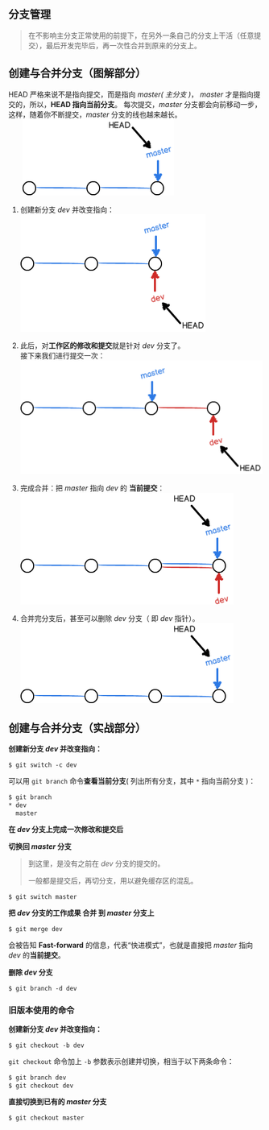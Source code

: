 ## 分支管理  
> 在不影响主分支正常使用的前提下，在另外一条自己的分支上干活（任意提交），最后开发完毕后，再一次性合并到原来的分支上。

## 创建与合并分支（图解部分）

HEAD 严格来说不是指向提交，而是指向 *master( 主分支 )*， *master* 才是指向提交的，所以，**HEAD 指向当前分支**。
每次提交，*master* 分支都会向前移动一步，这样，随着你不断提交，*master* 分支的线也越来越长。  
　　![分支1](分支1.png)

1. 创建新分支 *dev* 并改变指向：  
![分支2](分支2.png)

2. 此后，对**工作区的修改和提交**就是针对 *dev* 分支了。  
   接下来我们进行提交一次：  
![分支3](分支3.png)

3. 完成合并：把 *master* 指向 *dev* 的 **当前提交**：  
![分支4](分支4.png)

4. 合并完分支后，甚至可以删除 *dev* 分支（ 即 *dev* 指针）。  
![分支5](分支5.png)

## 创建与合并分支（实战部分）

**创建新分支 *dev* 并改变指向：**  
```
$ git switch -c dev
```  

可以用 `git branch` 命令**查看当前分支**( 列出所有分支，其中 `*` 指向当前分支 )：
```
$ git branch
* dev
  master
```

**在 *dev* 分支上完成一次修改和提交后**

**切换回 *master* 分支**  
> 到这里，是没有之前在 *dev* 分支的提交的。
> 
> 一般都是提交后，再切分支，用以避免缓存区的混乱。
```
$ git switch master
```  

**把 *dev* 分支的工作成果 合并 到 *master* 分支上**  
```
$ git merge dev
```  
会被告知 **Fast-forward** 的信息，代表“快进模式”，也就是直接把 *master* 指向 *dev* 的**当前提交**。

**删除 *dev* 分支**  
```
$ git branch -d dev
```  

### 旧版本使用的命令  
**创建新分支 *dev* 并改变指向：**  
```
$ git checkout -b dev
```  
`git checkout` 命令加上 `-b` 参数表示创建并切换，相当于以下两条命令：  
```
$ git branch dev
$ git checkout dev
```

**直接切换到已有的 *master* 分支**  
```
$ git checkout master
``` 






